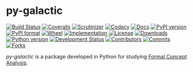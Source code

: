 # py-galactic
[![Build Status](https://img.shields.io/travis/thegalactic/py-galactic.svg)](https://travis-ci.org/thegalactic/py-galactic/branches)
[![Coveralls](https://img.shields.io/coveralls/github/thegalactic/py-galactic.svg)](https://coveralls.io/github/thegalactic/py-galactic?branch=master)
[![Scrutinizer](https://img.shields.io/scrutinizer/g/thegalactic/py-galactic.svg)](https://scrutinizer-ci.com/g/thegalactic/py-galactic/)
[![Codacy](https://img.shields.io/codacy/grade/ed568d115a2a46038f5890582f05a3ff.svg)](https://www.codacy.com/app/thegalactic/py-galactic)
[![Docs](https://img.shields.io/readthedocs/py-galactic.svg)](http://py-galactic.readthedocs.io/en/latest/)
[![PyPI version](https://img.shields.io/pypi/v/py-galactic.svg)](https://pypi.org/project/py-galactic/)
[![PyPI format](https://img.shields.io/pypi/format/py-galactic.svg)](https://pypi.org/project/py-galactic/)
[![Wheel](https://img.shields.io/pypi/wheel/py-galactic.svg)](https://pypi.org/project/py-galactic/)
[![Implementation](https://img.shields.io/pypi/implementation/py-galactic.svg)](https://pypi.org/project/py-galactic/)
[![License](https://img.shields.io/pypi/l/py-galactic.svg)](https://raw.githubusercontent.com/thegalactic/py-galactic/master/LICENSE)
[![Downloads](https://img.shields.io/pypi/dm/py-galactic.svg)](https://pypi.org/project/py-galactic/)
[![Python version](https://img.shields.io/pypi/pyversions/py-galactic.svg)](https://pypi.org/project/py-galactic/)
[![Development Status](https://img.shields.io/pypi/status/py-galactic.svg)](https://pypi.org/project/py-galactic/)
[![Contributors](https://img.shields.io/badge/community-contributors-ff69b4.svg)](https://github.com/thegalactic/py-galactic/graphs/contributors/)
[![Commits](https://img.shields.io/github/commits-since/thegalactic/py-galactic/0.0.2.svg)](https://github.com/thegalactic/py-galactic/graphs/commit-activity/)
[![Forks](https://img.shields.io/badge/community-forks-ff69b4.svg)](https://github.com/thegalactic/py-galactic/network/members/)

*py-galactic* is a package developed in Python for studying [Formal Concept Analysis](https://en.wikipedia.org/wiki/Formal_concept_analysis).

